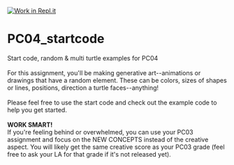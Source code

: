 [![Work in Repl.it](https://classroom.github.com/assets/work-in-replit-14baed9a392b3a25080506f3b7b6d57f295ec2978f6f33ec97e36a161684cbe9.svg)](https://classroom.github.com/online_ide?assignment_repo_id=289251&assignment_repo_type=GroupAssignmentRepo)
# PC04_startcode
Start code, random &amp; multi turtle examples for PC04
<br>
<br>
For this assignment, you'll be making generative art--animations or drawings that have a random element. These can be colors, sizes of shapes or lines, positions, direction a turtle faces--anything!
<br>
<br>
Please feel free to use the start code and check out the example code to help you get started.
<br>
<br>
<b> WORK SMART! </b>
<br>If you're feeling behind or overwhelmed, you can use your PC03 assignment and focus on the NEW CONCEPTS instead of the creative aspect. You will likely get the same creative score as your PC03 grade (feel free to ask your LA for that grade if it's not released yet).
